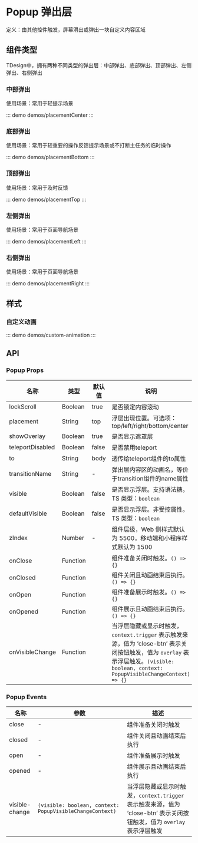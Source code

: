 # Popup 弹出层
定义：由其他控件触发，屏幕滑出或弹出一块自定义内容区域


## 组件类型
TDesign中，拥有两种不同类型的弹出层：中部弹出、底部弹出、顶部弹出、左侧弹出、右侧弹出

###  中部弹出
使用场景：常用于轻提示场景

::: demo demos/placementCenter
:::

### 底部弹出
使用场景：常用于较重要的操作反馈提示场景或不打断主任务的临时操作

::: demo demos/placementBottom
:::


### 顶部弹出
使用场景：常用于及时反馈

::: demo demos/placementTop
:::

### 左侧弹出
使用场景：常用于页面导航场景

::: demo demos/placementLeft
:::

### 右侧弹出
使用场景：常用于页面导航场景

::: demo demos/placementRight
:::


## 样式

### 自定义动画

::: demo demos/custom-animation
:::

## API

### Popup Props
名称 | 类型 | 默认值 | 说明 | 必传
-- | -- | -- | -- | --
lockScroll | Boolean | true | 是否锁定内容滚动 | N
placement | String | top | 浮层出现位置。可选项：top/left/right/bottom/center | N
showOverlay | Boolean | true | 是否显示遮罩层 | N
teleportDisabled | Boolean | false | 是否禁用teleport | N
to | String | body | 透传给teleport组件的to属性 | N
transitionName | String | - | 弹出层内容区的动画名，等价于transition组件的name属性 | N
visible | Boolean | false | 是否显示浮层。支持语法糖。TS 类型：`boolean` | N
defaultVisible | Boolean | false | 是否显示浮层。非受控属性。TS 类型：`boolean` | N
zIndex | Number | - | 组件层级，Web 侧样式默认为 5500，移动端和小程序样式默认为 1500 | N
onClose | Function |  | 组件准备关闭时触发。`() => {}` | N
onClosed | Function |  | 组件关闭且动画结束后执行。`() => {}` | N
onOpen | Function |  | 组件准备展示时触发。`() => {}` | N
onOpened | Function |  | 组件展示且动画结束后执行。`() => {}` | N
onVisibleChange | Function |  | 当浮层隐藏或显示时触发，`context.trigger` 表示触发来源，值为 ‘close-btn’ 表示关闭按钮触发，值为 `overlay` 表示浮层触发。`(visible: boolean, context: PopupVisibleChangeContext) => {}` | N

### Popup Events
名称 | 参数 | 描述
-- | -- | --
close | - | 组件准备关闭时触发
closed | - | 组件关闭且动画结束后执行
open | - | 组件准备展示时触发
opened | - | 组件展示且动画结束后执行
visible-change | `(visible: boolean, context: PopupVisibleChangeContext)` | 当浮层隐藏或显示时触发，`context.trigger` 表示触发来源，值为 ‘close-btn’ 表示关闭按钮触发，值为 `overlay` 表示浮层触发
